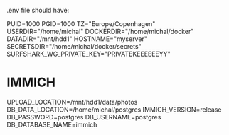.env file should have:

PUID=1000
PGID=1000
TZ="Europe/Copenhagen"
USERDIR="/home/michal"
DOCKERDIR="/home/michal/docker"
DATADIR="/mnt/hdd1"
HOSTNAME="myserver"
SECRETSDIR="/home/michal/docker/secrets"
SURFSHARK_WG_PRIVATE_KEY="PRIVATEKEEEEEEYY"
# IMMICH
UPLOAD_LOCATION=/mnt/hdd1/data/photos
DB_DATA_LOCATION=/home/michal/postgres
IMMICH_VERSION=release
DB_PASSWORD=postgres
DB_USERNAME=postgres
DB_DATABASE_NAME=immich
